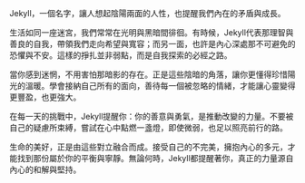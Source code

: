 Jekyll，一個名字，讓人想起陰陽兩面的人性，也提醒我們內在的矛盾與成長。

生活如同一座迷宮，我們常常在光明與黑暗間徘徊。有時候，Jekyll代表那理智與善良的自我，帶領我們走向希望與寬容；而另一面，也許是內心深處那不可避免的恐懼與不安。這樣的掙扎並非弱點，而是自我探索的必經之路。

當你感到迷惘，不用害怕那暗影的存在。正是這些陰暗的角落，讓你更懂得珍惜陽光的溫暖。學會接納自己所有的面向，善待每一個被忽略的情緒，才能讓心靈變得更豐盈，也更強大。

在每一天的挑戰中，Jekyll提醒你：你的善意與勇氣，是推動改變的力量。不要被自己的疑慮所束縛，嘗試在心中點燃一盞燈，即使微弱，也足以照亮前行的路。

生命的美好，正是由這些對立融合而成。接受自己的不完美，擁抱內心的多元，才能找到那份屬於你的平衡與寧靜。無論何時，Jekyll都提醒著你，真正的力量源自內心的和解與堅持。